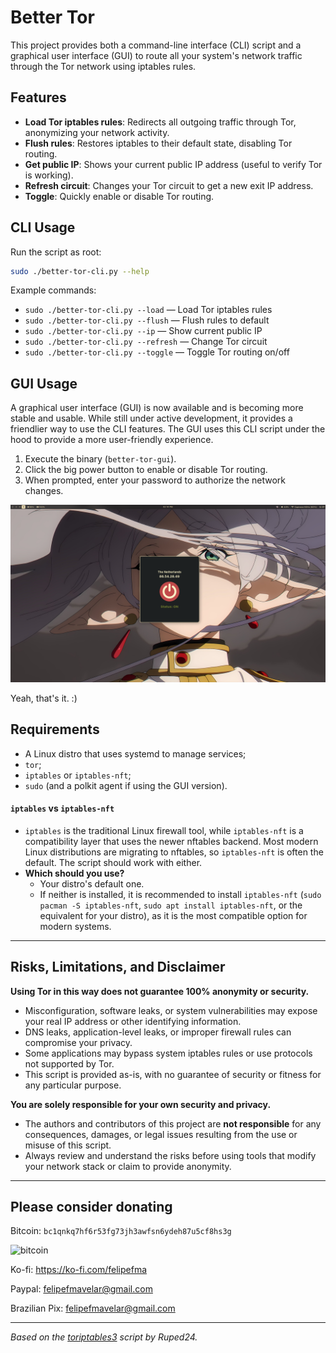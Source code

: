# Better Tor

This project provides both a command-line interface (CLI) script and a graphical user interface (GUI) to route all your system's network traffic through the Tor network using iptables rules.

## Features
- **Load Tor iptables rules**: Redirects all outgoing traffic through Tor, anonymizing your network activity.
- **Flush rules**: Restores iptables to their default state, disabling Tor routing.
- **Get public IP**: Shows your current public IP address (useful to verify Tor is working).
- **Refresh circuit**: Changes your Tor circuit to get a new exit IP address.
- **Toggle**: Quickly enable or disable Tor routing.

## CLI Usage
Run the script as root:

```sh
sudo ./better-tor-cli.py --help
```

Example commands:
- `sudo ./better-tor-cli.py --load` — Load Tor iptables rules
- `sudo ./better-tor-cli.py --flush` — Flush rules to default
- `sudo ./better-tor-cli.py --ip` — Show current public IP
- `sudo ./better-tor-cli.py --refresh` — Change Tor circuit
- `sudo ./better-tor-cli.py --toggle` — Toggle Tor routing on/off

## GUI Usage
A graphical user interface (GUI) is now available and is becoming more stable and usable. While still under active development, it provides a friendlier way to use the CLI features. The GUI uses this CLI script under the hood to provide a more user-friendly experience.

1. Execute the binary (`better-tor-gui`).
2. Click the big power button to enable or disable Tor routing.
3. When prompted, enter your password to authorize the network changes.

![Better Tor GUI](preview/GUI%20On.png)

Yeah, that's it. :)

## Requirements
- A Linux distro that uses systemd to manage services;
- `tor`;
- `iptables` or `iptables-nft`;
- `sudo` (and a polkit agent if using the GUI version).

#### `iptables` vs `iptables-nft`

- `iptables` is the traditional Linux firewall tool, while `iptables-nft` is a compatibility layer that uses the newer nftables backend. Most modern Linux distributions are migrating to nftables, so `iptables-nft` is often the default. The script should work with either.
- **Which should you use?**
  - Your distro's default one.
  - If neither is installed, it is recommended to install `iptables-nft` (`sudo pacman -S iptables-nft`, `sudo apt install iptables-nft`, or the equivalent for your distro), as it is the most compatible option for modern systems.

---

## Risks, Limitations, and Disclaimer

**Using Tor in this way does not guarantee 100% anonymity or security.**
- Misconfiguration, software leaks, or system vulnerabilities may expose your real IP address or other identifying information.
- DNS leaks, application-level leaks, or improper firewall rules can compromise your privacy.
- Some applications may bypass system iptables rules or use protocols not supported by Tor.
- This script is provided as-is, with no guarantee of security or fitness for any particular purpose.

**You are solely responsible for your own security and privacy.**
- The authors and contributors of this project are **not responsible** for any consequences, damages, or legal issues resulting from the use or misuse of this script.
- Always review and understand the risks before using tools that modify your network stack or claim to provide anonymity.

---


## Please consider donating
Bitcoin:
`bc1qnkq7hf6r53fg73jh3awfsn6ydeh87u5cf8hs3g`

![bitcoin](https://github.com/user-attachments/assets/9aaf40c6-6bdb-4480-8bdd-05b9023613d9)

Ko-fi:
https://ko-fi.com/felipefma

Paypal:
felipefmavelar@gmail.com

Brazilian Pix:
felipefmavelar@gmail.com

---

*Based on the [toriptables3](https://github.com/ruped24/toriptables3) script by Ruped24.*
